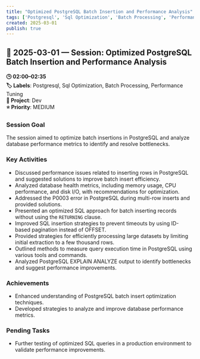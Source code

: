 ```yaml
---
title: "Optimized PostgreSQL Batch Insertion and Performance Analysis"
tags: ['Postgresql', 'Sql Optimization', 'Batch Processing', 'Performance Tuning']
created: 2025-03-01
publish: true
---
```


## 📅 2025-03-01 — Session: Optimized PostgreSQL Batch Insertion and Performance Analysis

**🕒 02:00–02:35**  
**🏷️ Labels**: Postgresql, Sql Optimization, Batch Processing, Performance Tuning  
**📂 Project**: Dev  
**⭐ Priority**: MEDIUM  


### Session Goal
The session aimed to optimize batch insertions in PostgreSQL and analyze database performance metrics to identify and resolve bottlenecks.

### Key Activities
- Discussed performance issues related to inserting rows in PostgreSQL and suggested solutions to improve batch insert efficiency.
- Analyzed database health metrics, including memory usage, CPU performance, and disk I/O, with recommendations for optimization.
- Addressed the P0003 error in PostgreSQL during multi-row inserts and provided solutions.
- Presented an optimized SQL approach for batch inserting records without using the `RETURNING` clause.
- Improved SQL insertion strategies to prevent timeouts by using ID-based pagination instead of OFFSET.
- Provided strategies for efficiently processing large datasets by limiting initial extraction to a few thousand rows.
- Outlined methods to measure query execution time in PostgreSQL using various tools and commands.
- Analyzed PostgreSQL EXPLAIN ANALYZE output to identify bottlenecks and suggest performance improvements.

### Achievements
- Enhanced understanding of PostgreSQL batch insert optimization techniques.
- Developed strategies to analyze and improve database performance metrics.

### Pending Tasks
- Further testing of optimized SQL queries in a production environment to validate performance improvements.
